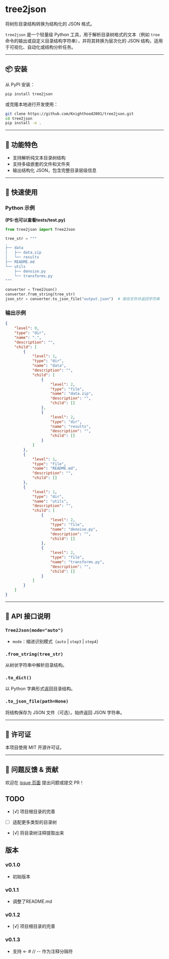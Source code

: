 # tree2json

将树形目录结构转换为结构化的 JSON 格式。

`tree2json` 是一个轻量级 Python 工具，用于解析目录树格式的文本（例如 `tree` 命令的输出或自定义目录结构字符串），并将其转换为层次化的 JSON 结构，适用于可视化、自动化或结构分析任务。

---

## 📦 安装

从 PyPI 安装：

```bash
pip install tree2json

```
或克隆本地进行开发使用：

```bash
git clone https://github.com/Knighthood2001/tree2json.git
cd tree2json
pip install -e .
```

---

## 🧩 功能特色

* 支持解析纯文本目录树结构
* 支持多级嵌套的文件和文件夹
* 输出结构化 JSON，包含完整目录层级信息

---

## 🚀 快速使用

### Python 示例
**(PS:也可以查看tests/test.py)**

```python
from tree2json import Tree2Json

tree_str = """
.
├── data
│   ├── data.zip
│   └── results
├── README.md
└── utils
    ├── denoise.py
    └── transforms.py
"""

converter = Tree2Json()
converter.from_string(tree_str)
json_str = converter.to_json_file("output.json")  # 保存文件并返回字符串
```

### 输出示例

```json
{
    "level": 0,
    "type": "dir",
    "name": ".",
    "description": "",
    "child": [
        {
            "level": 1,
            "type": "dir",
            "name": "data",
            "description": "",
            "child": [
                {
                    "level": 2,
                    "type": "file",
                    "name": "data.zip",
                    "description": "",
                    "child": []
                },
                {
                    "level": 2,
                    "type": "dir",
                    "name": "results",
                    "description": "",
                    "child": []
                }
            ]
        },
        {
            "level": 1,
            "type": "file",
            "name": "README.md",
            "description": "",
            "child": []
        },
        {
            "level": 1,
            "type": "dir",
            "name": "utils",
            "description": "",
            "child": [
                {
                    "level": 2,
                    "type": "file",
                    "name": "denoise.py",
                    "description": "",
                    "child": []
                },
                {
                    "level": 2,
                    "type": "file",
                    "name": "transforms.py",
                    "description": "",
                    "child": []
                }
            ]
        }
    ]
}
```

---

## 🔧 API 接口说明

### `Tree2Json(mode="auto")`

* `mode`：缩进识别模式（`auto` | `step3` | `step4`）

### `.from_string(tree_str)`

从树状字符串中解析目录结构。

### `.to_dict()`

以 Python 字典形式返回目录结构。

### `.to_json_file(path=None)`

将结构保存为 JSON 文件（可选）。始终返回 JSON 字符串。

---

## 📄 许可证

本项目使用 MIT 开源许可证。

---

## 💬 问题反馈 & 贡献

欢迎在 [issue 页面](https://github.com/Knighthood2001/tree2json/issues) 提出问题或提交 PR！
## TODO
- [√] 项目根目录的完善
- [ ] 适配更多类型的目录树
- [√] 将目录树注释提取出来

## 版本

### v0.1.0
- 初始版本
### v0.1.1
- 调整了README.md
### v0.1.2
-  [√] 项目根目录的完善
### v0.1.3
- 支持 ← # // -- 作为注释分隔符
